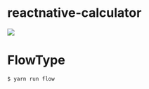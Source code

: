 # reactnative-calculator

![](https://www.bitrise.io/app/3dc011a8090246e4.svg?token=M0_wllpBuc8vkvK0jF5jcw)


# FlowType

```bash
$ yarn run flow
```